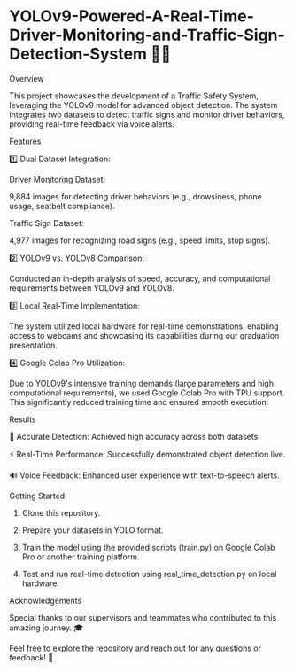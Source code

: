 # YOLOv9-Powered-A-Real-Time-Driver-Monitoring-and-Traffic-Sign-Detection-System 🚦🚗

Overview

This project showcases the development of a Traffic Safety System, leveraging the YOLOv9 model for advanced object detection. The system integrates two datasets to detect traffic signs and monitor driver behaviors, providing real-time feedback via voice alerts.

Features

1️⃣ Dual Dataset Integration:

Driver Monitoring Dataset:

9,884 images for detecting driver behaviors (e.g., drowsiness, phone usage, seatbelt compliance).

Traffic Sign Dataset:

4,977 images for recognizing road signs (e.g., speed limits, stop signs).

2️⃣ YOLOv9 vs. YOLOv8 Comparison:

Conducted an in-depth analysis of speed, accuracy, and computational requirements between YOLOv9 and YOLOv8.


3️⃣ Local Real-Time Implementation:

The system utilized local hardware for real-time demonstrations, enabling access to webcams and showcasing its capabilities during our graduation presentation.


4️⃣ Google Colab Pro Utilization:

Due to YOLOv9's intensive training demands (large parameters and high computational requirements), we used Google Colab Pro with TPU support. This significantly reduced training time and ensured smooth execution.


Results

🎯 Accurate Detection: Achieved high accuracy across both datasets.

⚡ Real-Time Performance: Successfully demonstrated object detection live.

🔊 Voice Feedback: Enhanced user experience with text-to-speech alerts.


Getting Started

1. Clone this repository.


2. Prepare your datasets in YOLO format.


3. Train the model using the provided scripts (train.py) on Google Colab Pro or another training platform.


4. Test and run real-time detection using real_time_detection.py on local hardware.



Acknowledgements

Special thanks to our supervisors and teammates who contributed to this amazing journey. 🎓

Feel free to explore the repository and reach out for any questions or feedback! 🚀
